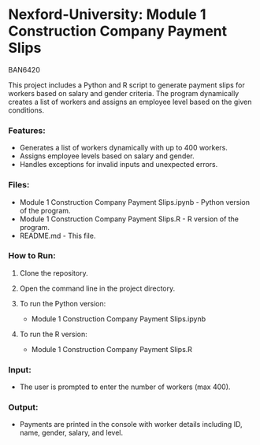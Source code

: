 # Nexford-University: Module 1 Construction Company Payment Slips
BAN6420

This project includes a Python and R script to generate payment slips for workers based on salary and gender criteria. The program dynamically creates a list of workers and assigns an employee level based on the given conditions.

### Features:

* Generates a list of workers dynamically with up to 400 workers.
* Assigns employee levels based on salary and gender.
* Handles exceptions for invalid inputs and unexpected errors.

### Files:

* Module 1 Construction Company Payment Slips.ipynb - Python version of the program.
* Module 1 Construction Company Payment Slips.R - R version of the program.
* README.md - This file.

### How to Run:

1. Clone the repository.
2. Open the command line in the project directory.
3. To run the Python version:

   * Module 1 Construction Company Payment Slips.ipynb

4. To run the R version:

   * Module 1 Construction Company Payment Slips.R

### Input:

* The user is prompted to enter the number of workers (max 400).

### Output:

* Payments are printed in the console with worker details including ID, name, gender, salary, and level.
